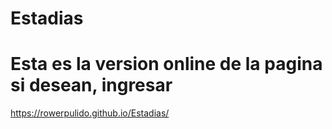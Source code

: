 # Estadias
# Esta es la version online de la pagina si desean, ingresar
https://rowerpulido.github.io/Estadias/

